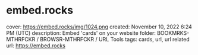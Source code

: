 # embed.rocks

cover: https://embed.rocks/img/1024.png
created: November 10, 2022 6:24 PM (UTC)
description: Embed 'cards' on your website
folder: BOOKMRKS-MTHRFCKR / BROWSR-MTHRFCKR / URL Tools
tags: cards, url, url related
url: https://embed.rocks
